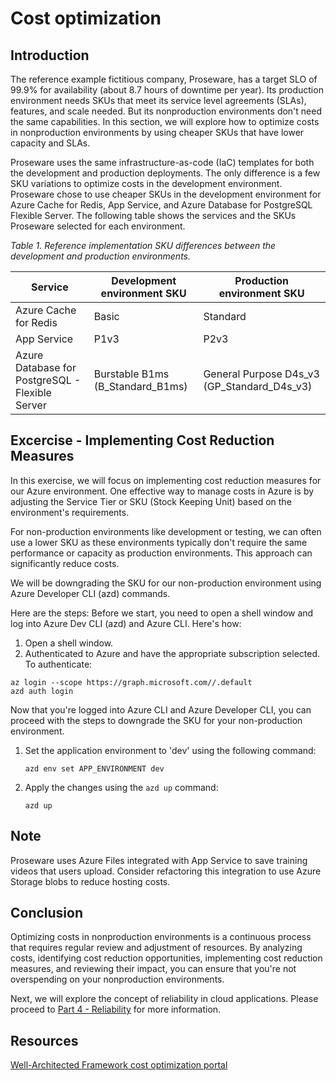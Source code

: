 # Cost optimization

## Introduction

The reference example fictitious company, Proseware, has a target SLO of 99.9% for availability (about 8.7 hours of downtime per year). Its production environment needs SKUs that meet its service level agreements (SLAs), features, and scale needed. But its nonproduction environments don't need the same capabilities. In this section, we will explore how to optimize costs in nonproduction environments by using cheaper SKUs that have lower capacity and SLAs. 

Proseware uses the same infrastructure-as-code (IaC) templates for both the development and production deployments. The only difference is a few SKU variations to optimize costs in the development environment. Proseware chose to use cheaper SKUs in the development environment for Azure Cache for Redis, App Service, and Azure Database for PostgreSQL Flexible Server. The following table shows the services and the SKUs Proseware selected for each environment.

*Table 1. Reference implementation SKU differences between the development and production environments.*

| Service | Development environment SKU | Production environment SKU |
| --- | --- | --- |
| Azure Cache for Redis | Basic | Standard |
| App Service | P1v3 | P2v3 |
| Azure Database for PostgreSQL - Flexible Server | Burstable B1ms (B_Standard_B1ms) | General Purpose D4s_v3 (GP_Standard_D4s_v3) |


## Excercise - Implementing Cost Reduction Measures

In this exercise, we will focus on implementing cost reduction measures for our Azure environment. One effective way to manage costs in Azure is by adjusting the Service Tier or SKU (Stock Keeping Unit) based on the environment's requirements. 

For non-production environments like development or testing, we can often use a lower SKU as these environments typically don't require the same performance or capacity as production environments. This approach can significantly reduce costs.

We will be downgrading the SKU for our non-production environment using Azure Developer CLI  (azd) commands. 

Here are the steps:
Before we start, you need to open a shell window and log into Azure Dev CLI (azd) and Azure CLI. Here's how:

1. Open a shell window.
2. Authenticated to Azure and have the appropriate subscription selected.  To authenticate:

```shell
az login --scope https://graph.microsoft.com//.default
azd auth login
```

Now that you're logged into Azure CLI and Azure Developer CLI, you can proceed with the steps to downgrade the SKU for your non-production environment.

1. Set the application environment to 'dev' using the following command:

    ```shell
    azd env set APP_ENVIRONMENT dev
    ```

2. Apply the changes using the `azd up` command:

    ```shell
    azd up
    ```

## Note

Proseware uses Azure Files integrated with App Service to save training videos that users upload.
Consider refactoring this integration to use Azure Storage blobs to reduce hosting costs.

## Conclusion

Optimizing costs in nonproduction environments is a continuous process that requires regular review and adjustment of resources. By analyzing costs, identifying cost reduction opportunities, implementing cost reduction measures, and reviewing their impact, you can ensure that you're not overspending on your nonproduction environments.

Next, we will explore the concept of reliability in cloud applications. Please proceed to [Part 4 - Reliability](../Part4-Reliability/README.md) for more information.

## Resources
[Well-Architected Framework cost optimization portal](https://learn.microsoft.com/azure/well-architected/cost-optimization)

